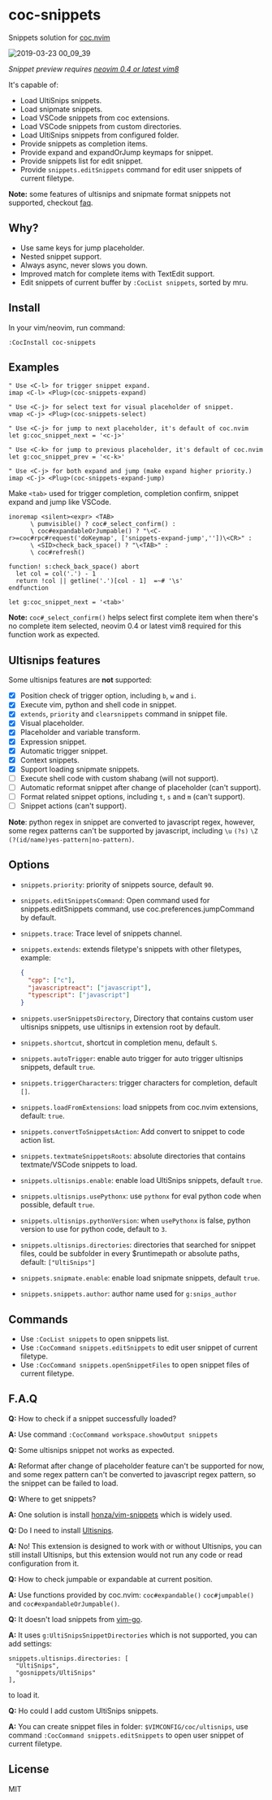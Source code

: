 # coc-snippets

Snippets solution for [coc.nvim](https://github.com/neoclide/coc.nvim)

![2019-03-23 00_09_39](https://user-images.githubusercontent.com/251450/54837017-62891300-4d00-11e9-9e53-49742a1a33f2.gif)

_Snippet preview requires [neovim 0.4 or latest vim8](https://github.com/neoclide/coc.nvim/wiki/F.A.Q#how-to-make-preview-window-shown-aside-with-pum)_

It's capable of:

- Load UltiSnips snippets.
- Load snipmate snippets.
- Load VSCode snippets from coc extensions.
- Load VSCode snippets from custom directories.
- Load UltiSnips snippets from configured folder.
- Provide snippets as completion items.
- Provide expand and expandOrJump keymaps for snippet.
- Provide snippets list for edit snippet.
- Provide `snippets.editSnippets` command for edit user snippets of current filetype.

**Note:** some features of ultisnips and snipmate format snippets not supported, checkout [faq](#faq).

## Why?

- Use same keys for jump placeholder.
- Nested snippet support.
- Always async, never slows you down.
- Improved match for complete items with TextEdit support.
- Edit snippets of current buffer by `:CocList snippets`, sorted by mru.

## Install

In your vim/neovim, run command:

```
:CocInstall coc-snippets
```

## Examples

```vim
" Use <C-l> for trigger snippet expand.
imap <C-l> <Plug>(coc-snippets-expand)

" Use <C-j> for select text for visual placeholder of snippet.
vmap <C-j> <Plug>(coc-snippets-select)

" Use <C-j> for jump to next placeholder, it's default of coc.nvim
let g:coc_snippet_next = '<c-j>'

" Use <C-k> for jump to previous placeholder, it's default of coc.nvim
let g:coc_snippet_prev = '<c-k>'

" Use <C-j> for both expand and jump (make expand higher priority.)
imap <C-j> <Plug>(coc-snippets-expand-jump)
```

Make `<tab>` used for trigger completion, completion confirm, snippet expand and jump like VSCode.

```vim
inoremap <silent><expr> <TAB>
      \ pumvisible() ? coc#_select_confirm() :
      \ coc#expandableOrJumpable() ? "\<C-r>=coc#rpc#request('doKeymap', ['snippets-expand-jump',''])\<CR>" :
      \ <SID>check_back_space() ? "\<TAB>" :
      \ coc#refresh()

function! s:check_back_space() abort
  let col = col('.') - 1
  return !col || getline('.')[col - 1]  =~# '\s'
endfunction

let g:coc_snippet_next = '<tab>'
```

**Note:** `coc#_select_confirm()` helps select first complete item when there's
no complete item selected, neovim 0.4 or latest vim8 required for this function
work as expected.

## Ultisnips features

Some ultisnips features are **not** supported:

- [x] Position check of trigger option, including `b`, `w` and `i`.
- [x] Execute vim, python and shell code in snippet.
- [x] `extends`, `priority` and `clearsnippets` command in snippet file.
- [x] Visual placeholder.
- [x] Placeholder and variable transform.
- [x] Expression snippet.
- [x] Automatic trigger snippet.
- [x] Context snippets.
- [x] Support loading snipmate snippets.
- [ ] Execute shell code with custom shabang (will not support).
- [ ] Automatic reformat snippet after change of placeholder (can't support).
- [ ] Format related snippet options, including `t`, `s` and `m` (can't support).
- [ ] Snippet actions (can't support).

**Note**: python regex in snippet are converted to javascript regex, however,
some regex patterns can't be supported by javascript, including
`\u` `(?s)` `\Z` `(?(id/name)yes-pattern|no-pattern)`.

## Options

- `snippets.priority`: priority of snippets source, default `90`.
- `snippets.editSnippetsCommand`: Open command used for snippets.editSnippets command, use coc.preferences.jumpCommand by default.
- `snippets.trace`: Trace level of snippets channel.
- `snippets.extends`: extends filetype's snippets with other filetypes, example:

  ```json
  {
    "cpp": ["c"],
    "javascriptreact": ["javascript"],
    "typescript": ["javascript"]
  }
  ```

- `snippets.userSnippetsDirectory`, Directory that contains custom user ultisnips snippets, use ultisnips in extension root by default.
- `snippets.shortcut`, shortcut in completion menu, default `S`.
- `snippets.autoTrigger`: enable auto trigger for auto trigger ultisnips snippets, default `true`.
- `snippets.triggerCharacters`: trigger characters for completion, default `[]`.
- `snippets.loadFromExtensions`: load snippets from coc.nvim extensions, default: `true`.
- `snippets.convertToSnippetsAction`: Add convert to snippet to code action list.
- `snippets.textmateSnippetsRoots`: absolute directories that contains textmate/VSCode snippets to load.
- `snippets.ultisnips.enable`: enable load UltiSnips snippets, default `true`.
- `snippets.ultisnips.usePythonx`: use `pythonx` for eval python code when possible, default `true`.
- `snippets.ultisnips.pythonVersion`: when `usePythonx` is false, python version to use for
  python code, default to `3`.
- `snippets.ultisnips.directories`: directories that searched for snippet files,
  could be subfolder in every \$runtimepath or absolute paths, default: `["UltiSnips"]`
- `snippets.snipmate.enable`: enable load snipmate snippets, default `true`.
- `snippets.snippets.author`: author name used for `g:snips_author`

## Commands

- Use `:CocList snippets` to open snippets list.
- Use `:CocCommand snippets.editSnippets` to edit user snippet of current filetype.
- Use `:CocCommand snippets.openSnippetFiles` to open snippet files of current filetype.

## F.A.Q

**Q:** How to check if a snippet successfully loaded?

**A:** Use command `:CocCommand workspace.showOutput snippets`

**Q:** Some ultisnips snippet not works as expected.

**A:** Reformat after change of placeholder feature can't be supported for now,
and some regex pattern can't be converted to javascript regex pattern, so the
snippet can be failed to load.

**Q:** Where to get snippets?

**A:** One solution is install [honza/vim-snippets](https://github.com/honza/vim-snippets) which is widely used.

**Q:** Do I need to install [Ultisnips](https://github.com/SirVer/ultisnips).

**A:** No! This extension is designed to work with or without Ultisnips, you can
still install Ultisnips, but this extension would not run any code or read
configuration from it.

**Q:** How to check jumpable or expandable at current position.

**A:** Use functions provided by coc.nvim: `coc#expandable()` `coc#jumpable()` and `coc#expandableOrJumpable()`.

**Q:** It doesn't load snippets from [vim-go](https://github.com/fatih/vim-go).

**A:** It uses `g:UltiSnipsSnippetDirectories` which is not supported, you can
add settings:

```
snippets.ultisnips.directories: [
  "UltiSnips",
  "gosnippets/UltiSnips"
],
```

to load it.

**Q:** Ho could I add custom UltiSnips snippets.

**A:** You can create snippet files in folder: `$VIMCONFIG/coc/ultisnips`, use
command `:CocCommand snippets.editSnippets` to open user snippet of current
filetype.

## License

MIT
